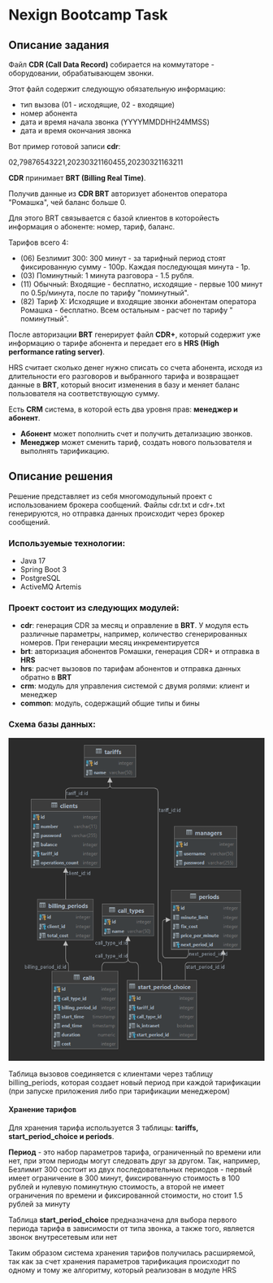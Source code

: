 # Nexign Bootcamp Task

## Описание задания

Файл **CDR (Call Data Record)** собирается на коммутаторе - оборудовании, обрабатывающем звонки.

Этот файл содержит следующую обязательную информацию:

- тип вызова (01 - исходящие, 02 - входящие)
- номер абонента
- дата и время начала звонка (YYYYMMDDHH24MMSS)
- дата и время окончания звонка

Вот пример готовой записи **cdr**:

02,79876543221,20230321160455,20230321163211

**CDR** принимает **BRT (Billing Real Time)**.

Получив данные из **CDR BRT** авторизует абонентов оператора "Ромашка", чей баланс больше 0.

Для этого BRT связывается с базой клиентов в которойесть информация о абоненте: номер, тариф, баланс.

Тарифов всего 4:

- (06) Безлимит 300: 300 минут - за тарифный период стоят фиксированную сумму - 100р. Каждая последующая минута - 1р.
- (03) Поминутный: 1 минута разговора - 1.5 рубля.
- (11) Обычный: Входящие - бесплатно, исходящие - первые 100 минут по 0.5р/минута, после по тарифу "поминутный".
- (82) Тариф Х: Исходящие и входящие звонки абонентам оператора Ромашка - бесплатно. Всем остальным - расчет по тарифу "
  поминутный".

После авторизации **BRT** генерирует файл **CDR+**, который содержит уже информацию о тарифе абонента и передает его
в **HRS (High performance rating server)**.

HRS считает сколько денег нужно списать со счета абонента, исходя из длительности его разговоров и выбранного тарифа и
возвращает данные в **BRT**, который вносит изменения в базу и меняет баланс пользователя на соответствующую сумму.

Есть **CRM** система, в которой есть два уровня прав: **менеджер и абонент**.

- **Абонент** может пополнить счет и получить детализацию звонков.
- **Менеджер** может сменить тариф, создать нового пользователя и выполнять тарификацию.

## Описание решения

Решение представляет из себя многомодульный проект с использованием брокера сообщений. Файлы cdr.txt и cdr+.txt
генерируются, но отправка данных происходит через брокер сообщений.

### Используемые технологии:

- Java 17
- Spring Boot 3
- PostgreSQL
- ActiveMQ Artemis

### Проект состоит из следующих модулей:

- **cdr**: генерация CDR за месяц и оправление в **BRT**. У модуля есть различные параметры, например, количество
  сгенерированных номеров. При генерации месяц инкрементируется
- **brt**: авторизация абонентов Ромашки, генерация CDR+ и отправка в **HRS**
- **hrs**: расчет вызовов по тарифам абонентов и отправка данных обратно в **BRT**
- **crm**: модуль для управления системой с двумя ролями: клиент и менеджер
- **common**: модуль, содержащий общие типы и бины

### Схема базы данных:

![img.png](db.png)

Таблица вызовов соединяется с клиентами через таблицу billing_periods, которая создает новый период при каждой
тарификации (при запуске приложения либо при тарификации менеджером)

#### Хранение тарифов

Для хранения тарифа используется 3 таблицы: **tariffs, start_period_choice и periods**.

**Период** - это набор параметров тарифа, ограниченный по времени или нет, при этом периоды могут следовать друг за
другом. Так, например, Безлимит 300 состоит из двух последовательных периодов - первый имеет ограничение в 300 минут,
фиксированную стоимость в 100 рублей и нулевую поминутную стоимость, а второй не имеет ограничения по времени и
фиксированной стоимости, но стоит 1.5 рублей за минуту

Таблица **start_period_choice** предназначена для выбора первого периода тарифа в зависимости от типа звонка, а также
того, является звонок внутресетевым или нет

Таким образом система хранения тарифов получилась расширяемой, так как за счет хранения параметров тарификация
происходит по одному и тому же алгоритму, который реализован в модуле HRS